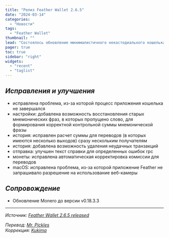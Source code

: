 ```yaml
---
title: "Релиз Feather Wallet 2.6.5"
date: "2024-03-14"
categories:
  - "Новости"
tags:
  - "Feather Wallet"
thumbnail: ""  
lead: "Состоялось обновление минималистичного некастодиального кошелька по типу Electrum, Feather Wallet, до версии 2.6.5"
pager: true
toc: true
sidebar: "right"
widgets:
  - "recent"
  - "taglist"
---
```


## _Исправления и улучшения_

- исправлена проблема, из-за которой процесс приложения кошелька не завершался
- настройки: добавлена возможность восстановления старых мнемонических фраз, в которых пропущено слово, для формирования корректной контрольной суммы мнемонической фразы
- история: исправлен расчет суммы для переводов (в которых имеются несколько выходов) сразу нескольким получателям
- история: добавлена возможность удаления неудачных транзакций
- отправка: улучшен текст справки для определенных ошибок rpc
- монеты: исправлена автоматическая корректировка комиссии для переводов
- macOS: исправлена проблема, из-за которой приложение Feather не запрашивало разрешение на использование веб-камеры


## _Сопровождение_

- Обновление Monero до версии v0.18.3.3

---

_Источник: [Feather Wallet 2.6.5 released](https://featherwallet.org/changelog/)_

_Перевод: [Mr. Pickles](https://t.me/v1docq47)_  
_Коррекция: [Kukima](https://t.me/Kukima)_
